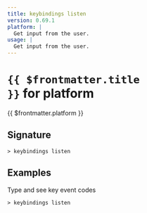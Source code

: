 ```yaml
---
title: keybindings listen
version: 0.69.1
platform: |
  Get input from the user.
usage: |
  Get input from the user.
---
```


# <code>{{ $frontmatter.title }}</code> for platform

<div style='white-space: pre-wrap;margin-top: 10px'>{{ $frontmatter.platform }}</div>

## Signature

```> keybindings listen ```

## Examples

Type and see key event codes
```shell
> keybindings listen
```
